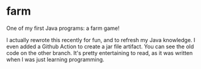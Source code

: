 # farm

One of my first Java programs: a farm game!

I actually rewrote this recently for fun, and to refresh my Java knowledge. I even added a Github Action to create a jar file artifact. You can see the old code on the other branch. It's pretty entertaining to read, as it was written when I was just learning programming.

